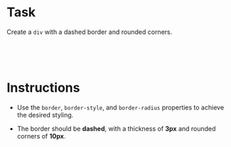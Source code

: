 # Task

Create a `div` with a dashed border and rounded corners.

&nbsp;

&nbsp;

# Instructions

- Use the `border`, `border-style`, and `border-radius` properties to achieve the desired styling.

- The border should be **dashed**, with a thickness of **3px** and rounded corners of **10px**.
